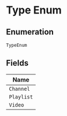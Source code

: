 
# Type Enum

## Enumeration

`TypeEnum`

## Fields

| Name |
|  --- |
| `Channel` |
| `Playlist` |
| `Video` |

